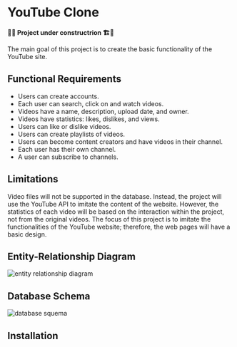 # YouTube Clone

**🚧👷 Project under constructrion 🏗️🚧**

The main goal of this project is to create the basic functionality of the YouTube site. 

## Functional Requirements

* Users can create accounts.
* Each user can search, click on and watch videos.
* Videos have a name, description, upload date, and owner.
* Videos have statistics: likes, dislikes, and views.
* Users can like or dislike videos.
* Users can create playlists of videos.
* Users can become content creators and have videos in their channel.
* Each user has their own channel.
* A user can subscribe to channels.

## Limitations
Video files will not be supported in the database. Instead, the project will use the YouTube API to imitate the content of the website. However, the statistics of each video will be based on the interaction within the project, not from the original videos.
The focus of this project is to imitate the functionalities of the YouTube website; therefore, the web pages will have a basic design.


## Entity-Relationship Diagram
![entity relationship diagram](https://www.dropbox.com/s/dhsurr49noabfxa/YouTube%20Diagram%20ER.png?dl=0)

## Database Schema
![database squema](https://www.dropbox.com/s/9hzdldszl6i9d6o/YouTube%20Diagram%20DB.png?dl=0)

## Installation
